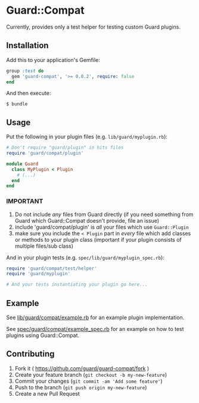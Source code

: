 # Guard::Compat

Currently, provides only a test helper for testing custom Guard plugins.

## Installation

Add this to your application's Gemfile:

```ruby
group :test do
  gem 'guard-compat', '>= 0.0.2', require: false
end
```

And then execute:

    $ bundle

## Usage

Put the following in your plugin files (e.g. `lib/guard/myplugin.rb`):

```ruby
# Don't require "guard/plugin" in hits files
require 'guard/compat/plugin'

module Guard
  class MyPlugin < Plugin
    # (...)
  end
end

```

### IMPORTANT

1) Do not include *any* files from Guard directly (if you need something from Guard which Guard::Compat doesn't provide, file an issue)
2) include 'guard/compat/plugin' is *all* your files which use `Guard::Plugin`
3) make sure you include the `< Plugin` part in *every* file which add classes or methods to your plugin class (important if your plugin consists of multiple files/sub class)


And in your plugin tests (e.g. `spec/lib/guard/myplugin_spec.rb`):

```ruby
require 'guard/compat/test/helper'
require 'guard/myplugin'

# And your tests instantiating your plugin go here...
```
## Example

See [lib/guard/compat/example.rb](https://github.com/guard/guard-compat/blob/master/lib/guard/compat/example.rb ) for an example plugin implementation.

See [spec/guard/compat/example_spec.rb](https://github.com/guard/guard-compat/blob/master/spec/guard/compat/example_spec.rb) for an example on how to test plugins using Guard::Compat.

## Contributing

1. Fork it ( https://github.com/guard/guard-compat/fork )
2. Create your feature branch (`git checkout -b my-new-feature`)
3. Commit your changes (`git commit -am 'Add some feature'`)
4. Push to the branch (`git push origin my-new-feature`)
5. Create a new Pull Request
